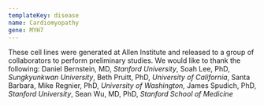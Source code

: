 ```yaml
---
templateKey: disease
name: Cardiomyopathy
gene: MYH7
---
```

These cell lines were generated at Allen Institute and released to a group of collaborators to perform preliminary studies. We would like to thank the following: Daniel Bernstein, MD, *Stanford University*, Soah Lee, PhD, *Sungkyunkwan University*, Beth Pruitt, PhD, *University of California*, Santa Barbara, Mike Regnier, PhD, *University of Washington,* James Spudich, PhD, *Stanford University*, Sean Wu, MD, PhD, *Stanford School of Medicine*